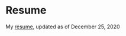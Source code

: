 # Resume
My [resume](https://github.com/nicklauscyc/resume/blob/master/nc-resume-2020-12-25.pdf), updated as of December 25, 2020

